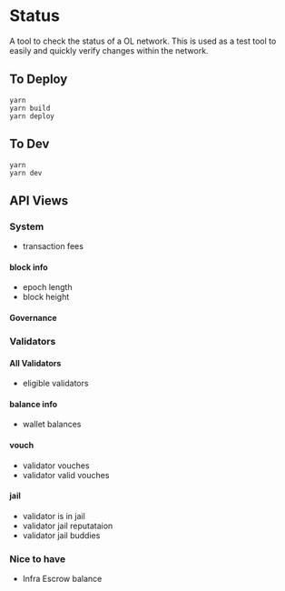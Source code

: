 # Status
A tool to check the status of a OL network. This is used as a test tool to easily and quickly verify changes within the network. 


## To Deploy
```
yarn
yarn build
yarn deploy

```

## To Dev
```
yarn
yarn dev

```

## API Views

### System
- transaction fees

#### block info
- epoch length
- block height

#### Governance

### Validators
#### All Validators
- eligible validators

#### balance info
- wallet balances 

#### vouch
- validator vouches
- validator valid vouches

#### jail
- validator is in jail
- validator jail reputataion
- validator jail buddies



### Nice to have
- Infra Escrow balance